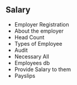 ## Salary

 - Employer Registration
 - About the employer
 - Head Count
 - Types of Employee
 - Audit
 - Necessary All
 - Employees db
 - Provide Salary to them
 - Payslips
<!---
word forms: plural salaries. variable noun. A salary is the money that someone is paid each month by their employer, especially when they are in a profession such as teaching, law, or medicine.

What are different types of salary?

Three types of salary

1. Net Salary: Simply speaking, this is the salary you get in your hands and thus also sometimes called an in-hand salary.
2. Gross salary: This is the salary which is shown in the payslip.
3. CTC: CTC or cost-to-company is the total monetary benefits provided by the employer for the complete financial year.
--->

